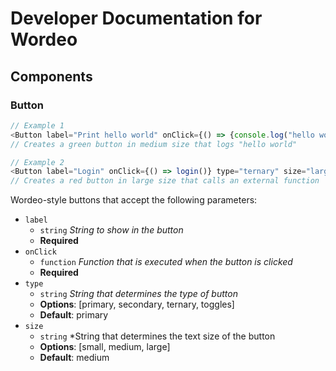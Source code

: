# Developer Documentation for Wordeo

## Components
### Button
```js
// Example 1
<Button label="Print hello world" onClick={() => {console.log("hello world")}} type="secondary" size="medium" />
// Creates a green button in medium size that logs "hello world"

// Example 2
<Button label="Login" onClick={() => login()} type="ternary" size="large" />
// Creates a red button in large size that calls an external function
```
Wordeo-style buttons that accept the following parameters:
- `label`  
    - `string` *String to show in the button*
    - **Required**
- `onClick`
    - `function` *Function that is executed when the button is clicked*
    - **Required**
- `type`
    - `string` *String that determines the type of button*
    - **Options**: [primary, secondary, ternary, toggles]
    - **Default**: primary 
- `size`
    - `string` *String that determines the text size of the button
    - **Options**: [small, medium, large]
    - **Default**: medium
